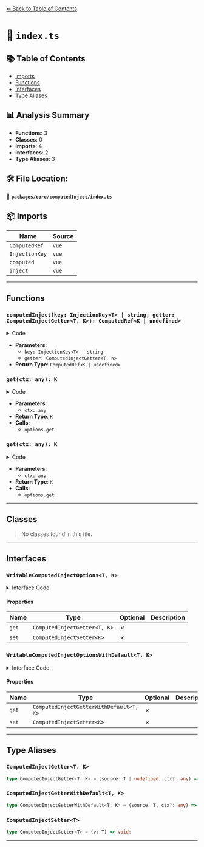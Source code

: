 [⬅️ Back to Table of Contents](../../../index.md)

# 📄 `index.ts`

## 📚 Table of Contents

- [Imports](#imports)
- [Functions](#functions)
- [Interfaces](#interfaces)
- [Type Aliases](#type-aliases)

## 📊 Analysis Summary

- **Functions**: 3
- **Classes**: 0
- **Imports**: 4
- **Interfaces**: 2
- **Type Aliases**: 3

## 🛠️ File Location:
📂 **`packages/core/computedInject/index.ts`**

## 📦 Imports

| Name | Source |
|------|--------|
| `ComputedRef` | `vue` |
| `InjectionKey` | `vue` |
| `computed` | `vue` |
| `inject` | `vue` |


---

## Functions

### `computedInject(key: InjectionKey<T> | string, getter: ComputedInjectGetter<T, K>): ComputedRef<K | undefined>`

<details><summary>Code</summary>

```ts
export function computedInject<T, K = any>(
  key: InjectionKey<T> | string,
  getter: ComputedInjectGetter<T, K>
): ComputedRef<K | undefined>
```
</details>

- **Parameters**:
  - `key: InjectionKey<T> | string`
  - `getter: ComputedInjectGetter<T, K>`
- **Return Type**: `ComputedRef<K | undefined>`
### `get(ctx: any): K`

<details><summary>Code</summary>

```ts
ctx => options.get(source, ctx)
```
</details>

- **Parameters**:
  - `ctx: any`
- **Return Type**: `K`
- **Calls**:
  - `options.get`
### `get(ctx: any): K`

<details><summary>Code</summary>

```ts
ctx => options.get(source, ctx)
```
</details>

- **Parameters**:
  - `ctx: any`
- **Return Type**: `K`
- **Calls**:
  - `options.get`

---

## Classes

> No classes found in this file.


---

## Interfaces

### `WritableComputedInjectOptions<T, K>`

<details><summary>Interface Code</summary>

```ts
export interface WritableComputedInjectOptions<T, K> {
  get: ComputedInjectGetter<T, K>
  set: ComputedInjectSetter<K>
}
```
</details>

#### Properties

| Name | Type | Optional | Description |
|------|------|----------|-------------|
| `get` | `ComputedInjectGetter<T, K>` | ✗ |  |
| `set` | `ComputedInjectSetter<K>` | ✗ |  |

### `WritableComputedInjectOptionsWithDefault<T, K>`

<details><summary>Interface Code</summary>

```ts
export interface WritableComputedInjectOptionsWithDefault<T, K> {
  get: ComputedInjectGetterWithDefault<T, K>
  set: ComputedInjectSetter<K>
}
```
</details>

#### Properties

| Name | Type | Optional | Description |
|------|------|----------|-------------|
| `get` | `ComputedInjectGetterWithDefault<T, K>` | ✗ |  |
| `set` | `ComputedInjectSetter<K>` | ✗ |  |


---

## Type Aliases

### `ComputedInjectGetter<T, K>`

```ts
type ComputedInjectGetter<T, K> = (source: T | undefined, ctx?: any) => K;
```

### `ComputedInjectGetterWithDefault<T, K>`

```ts
type ComputedInjectGetterWithDefault<T, K> = (source: T, ctx?: any) => K;
```

### `ComputedInjectSetter<T>`

```ts
type ComputedInjectSetter<T> = (v: T) => void;
```


---